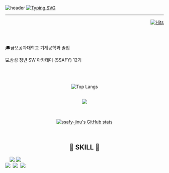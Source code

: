 ![header](https://capsule-render.vercel.app/api?type=waving&color=6994CDEE&text=&animation=twinkling&height=80)
[![Typing SVG](https://readme-typing-svg.demolab.com?font=Alkatra&weight=500&size=45&duration=3500&pause=3&color=6994CDEE&center=false&vCenter=false&multiline=true&repeat=true&width=1000&height=100&lines=Welcome+to+JI-NU's+GitHub!👋)](https://git.io/typing-svg)
 
<div align="left">

-------
<div align="right">
 
[![Hits](https://hits.seeyoufarm.com/api/count/incr/badge.svg?url=https%3A%2F%2Fgithub.com%2Fbi-sz&count_bg=%2331A8FF&title_bg=%23555555&icon=&icon_color=%23E7E7E7&title=GITHUB&edge_flat=false)](https://hits.seeyoufarm.com)

<br>
<br>

<div align="left">

🎓금오공과대학교 기계공학과 졸업
<br>

💻삼성 청년 SW 아카데미 (SSAFY) 12기

<br>
<br>

 <div align="center">
  
![Top Langs](https://github-readme-stats.vercel.app/api/top-langs/?username=JI-NU&layout=compact)

<br>

<div align="center">
 
<img align='center' src="http://mazassumnida.wtf/api/v2/generate_badge?boj=gkrdnjs43">  

<br>
<br>
<br>

[![ssafy-jinu's GitHub stats](https://github-readme-stats.vercel.app/api?username=JI-NU&include_all_commits=true&show_icons=true&theme=github_dark)](https://github.com/ssafy-jinu/github-readme-stats)
 
<br>

## 🔨 SKILL 🔨
<div style="display:flex; flex-direction:column; align-items:flex-start;">
    <div>
        <img src="https://img.shields.io/badge/python-3776AB?style=flat-square&logo=python&logoColor=white">
        <img src="https://img.shields.io/badge/javascript-F7DF1E.svg?style=for-the-badge&logo=javascript&logoColor=20232a" />&nbsp
        <br>
        <img src="https://img.shields.io/badge/git-F05033.svg?style=for-the-badge&logo=git&logoColor=white" />&nbsp
        <img src="https://img.shields.io/badge/github-181717.svg?style=for-the-badge&logo=github&logoColor=white" />&nbsp
        <img src="https://img.shields.io/badge/Notion-F3F3F3.svg?style=for-the-badge&logo=notion&logoColor=black" />&nbsp
</div><br>
</div>
